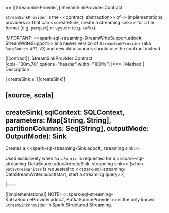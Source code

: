 == [[StreamSinkProvider]] StreamSinkProvider Contract

`StreamSinkProvider` is the <<contract, abstraction>> of <<implementations, providers>> that can <<createSink, create a streaming sink>> for a file format (e.g. `parquet`) or system (e.g. `kafka`).

IMPORTANT: <<spark-sql-streaming-StreamWriteSupport.adoc#, StreamWriteSupport>> is a newer version of `StreamSinkProvider` (aka `DataSource API V2`) and new data sources should use the contract instead.

[[contract]]
.StreamSinkProvider Contract
[cols="30m,70",options="header",width="100%"]
|===
| Method
| Description

| createSink
a| [[createSink]]

[source, scala]
----
createSink(
  sqlContext: SQLContext,
  parameters: Map[String, String],
  partitionColumns: Seq[String],
  outputMode: OutputMode): Sink
----

Creates a <<spark-sql-streaming-Sink.adoc#, streaming sink>>

Used exclusively when `DataSource` is requested for a <<spark-sql-streaming-DataSource.adoc#createSink, streaming sink>> (when `DataStreamWriter` is requested to <<spark-sql-streaming-DataStreamWriter.adoc#start, start a streaming query>>)

|===

[[implementations]]
NOTE: <<spark-sql-streaming-KafkaSourceProvider.adoc#, KafkaSourceProvider>> is the only known `StreamSinkProvider` in Spark Structured Streaming.
